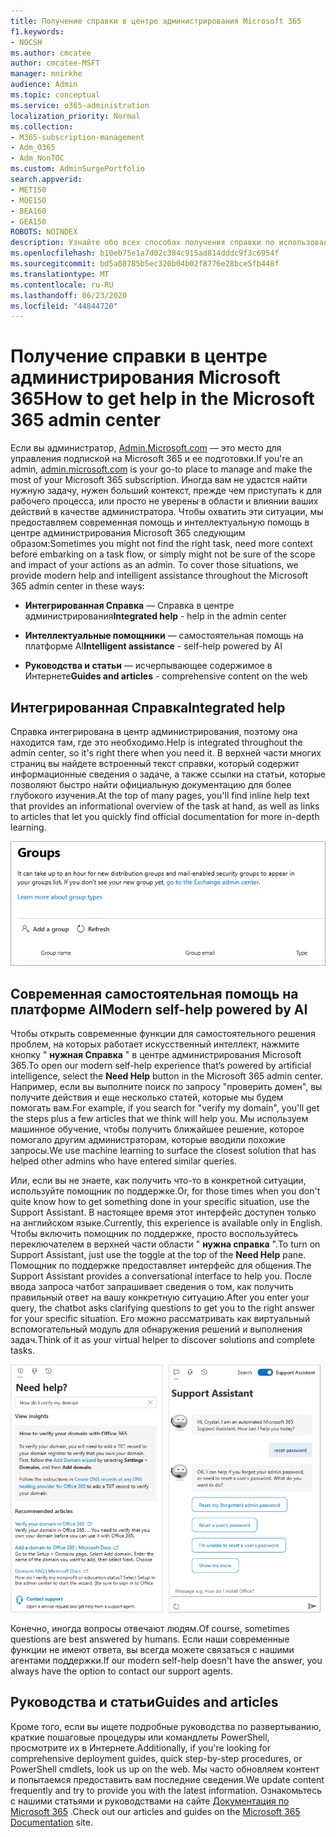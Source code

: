 ```yaml
---
title: Получение справки в центре администрирования Microsoft 365
f1.keywords:
- NOCSH
ms.author: cmcatee
author: cmcatee-MSFT
manager: mnirkhe
audience: Admin
ms.topic: conceptual
ms.service: o365-administration
localization_priority: Normal
ms.collection:
- M365-subscription-management
- Adm_O365
- Adm_NonTOC
ms.custom: AdminSurgePortfolio
search.appverid:
- MET150
- MOE150
- BEA160
- GEA150
ROBOTS: NOINDEX
description: Узнайте обо всех способах получения справки по использованию центра администрирования Microsoft 365.
ms.openlocfilehash: b10eb75e1a7d02c384c915ad814dddc9f3c6954f
ms.sourcegitcommit: bd5a08785b5ec320b04b02f8776e28bce5fb448f
ms.translationtype: MT
ms.contentlocale: ru-RU
ms.lasthandoff: 06/23/2020
ms.locfileid: "44844720"
---
```

<!-- The following is just placeholder text from Madhura's mail. We need to add images/examples of each -->

# <a name="how-to-get-help-in-the-microsoft-365-admin-center"></a><span data-ttu-id="29f02-103">Получение справки в центре администрирования Microsoft 365</span><span class="sxs-lookup"><span data-stu-id="29f02-103">How to get help in the Microsoft 365 admin center</span></span>

<span data-ttu-id="29f02-104">Если вы администратор, [Admin.Microsoft.com](https://admin.microsoft.com) — это место для управления подпиской на Microsoft 365 и ее подготовки.</span><span class="sxs-lookup"><span data-stu-id="29f02-104">If you're an admin, [admin.microsoft.com](https://admin.microsoft.com) is your go-to place to manage and make the most of your Microsoft 365 subscription.</span></span> <span data-ttu-id="29f02-105">Иногда вам не удастся найти нужную задачу, нужен больший контекст, прежде чем приступать к для рабочего процесса, или просто не уверены в области и влиянии ваших действий в качестве администратора. Чтобы охватить эти ситуации, мы предоставляем современная помощь и интеллектуальную помощь в центре администрирования Microsoft 365 следующим образом:</span><span class="sxs-lookup"><span data-stu-id="29f02-105">Sometimes you might not find the right task, need more context before embarking on a task flow, or simply might not be sure of the scope and impact of your actions as an admin. To cover those situations, we provide modern help and intelligent assistance throughout the Microsoft 365 admin center in these ways:</span></span>

* <span data-ttu-id="29f02-106">**Интегрированная Справка** — Справка в центре администрирования</span><span class="sxs-lookup"><span data-stu-id="29f02-106">**Integrated help** - help in the admin center</span></span>

* <span data-ttu-id="29f02-107">**Интеллектуальные помощники** — самостоятельная помощь на платформе AI</span><span class="sxs-lookup"><span data-stu-id="29f02-107">**Intelligent assistance** - self-help powered by AI</span></span>

* <span data-ttu-id="29f02-108">**Руководства и статьи** — исчерпывающее содержимое в Интернете</span><span class="sxs-lookup"><span data-stu-id="29f02-108">**Guides and articles** - comprehensive content on the web</span></span>

## <a name="integrated-help"></a><span data-ttu-id="29f02-109">Интегрированная Справка</span><span class="sxs-lookup"><span data-stu-id="29f02-109">Integrated help</span></span>

<span data-ttu-id="29f02-110">Справка интегрирована в центр администрирования, поэтому она находится там, где это необходимо.</span><span class="sxs-lookup"><span data-stu-id="29f02-110">Help is integrated throughout the admin center, so it's right there when you need it.</span></span> <span data-ttu-id="29f02-111">В верхней части многих страниц вы найдете встроенный текст справки, который содержит информационные сведения о задаче, а также ссылки на статьи, которые позволяют быстро найти официальную документацию для более глубокого изучения.</span><span class="sxs-lookup"><span data-stu-id="29f02-111">At the top of many pages, you'll find inline help text that provides an informational overview of the task at hand, as well as links to articles that let you quickly find official documentation for more in-depth learning.</span></span>

![Страница "группы", в которой представлены встроенная справка и ссылки на статьи](../../media/integrated-help.png)

## <a name="modern-self-help-powered-by-ai"></a><span data-ttu-id="29f02-113">Современная самостоятельная помощь на платформе AI</span><span class="sxs-lookup"><span data-stu-id="29f02-113">Modern self-help powered by AI</span></span>

<span data-ttu-id="29f02-114">Чтобы открыть современные функции для самостоятельного решения проблем, на которых работает искусственный интеллект, нажмите кнопку " **нужная Справка** " в центре администрирования Microsoft 365.</span><span class="sxs-lookup"><span data-stu-id="29f02-114">To open our modern self-help experience that’s powered by artificial intelligence, select the **Need Help** button in the Microsoft 365 admin center.</span></span> <span data-ttu-id="29f02-115">Например, если вы выполните поиск по запросу "проверить домен", вы получите действия и еще несколько статей, которые мы будем помогать вам.</span><span class="sxs-lookup"><span data-stu-id="29f02-115">For example, if you search for "verify my domain", you'll get the steps plus a few articles that we think will help you.</span></span> <span data-ttu-id="29f02-116">Мы используем машинное обучение, чтобы получить ближайшее решение, которое помогало другим администраторам, которые вводили похожие запросы.</span><span class="sxs-lookup"><span data-stu-id="29f02-116">We use machine learning to surface the closest solution that has helped other admins who have entered similar queries.</span></span>

<span data-ttu-id="29f02-117">Или, если вы не знаете, как получить что-то в конкретной ситуации, используйте помощник по поддержке.</span><span class="sxs-lookup"><span data-stu-id="29f02-117">Or, for those times when you don't quite know how to get something done in your specific situation, use the Support Assistant.</span></span> <span data-ttu-id="29f02-118">В настоящее время этот интерфейс доступен только на английском языке.</span><span class="sxs-lookup"><span data-stu-id="29f02-118">Currently, this experience is available only in English.</span></span> <span data-ttu-id="29f02-119">Чтобы включить помощник по поддержке, просто воспользуйтесь переключателем в верхней части области " **нужна справка** ".</span><span class="sxs-lookup"><span data-stu-id="29f02-119">To turn on Support Assistant, just use the toggle at the top of the **Need Help** pane.</span></span> <span data-ttu-id="29f02-120">Помощник по поддержке предоставляет интерфейс для общения.</span><span class="sxs-lookup"><span data-stu-id="29f02-120">The Support Assistant provides a conversational interface to help you.</span></span> <span data-ttu-id="29f02-121">После ввода запроса чатбот запрашивает сведения о том, как получить правильный ответ на вашу конкретную ситуацию.</span><span class="sxs-lookup"><span data-stu-id="29f02-121">After you enter your query, the chatbot asks clarifying questions to get you to the right answer for your specific situation.</span></span> <span data-ttu-id="29f02-122">Его можно рассматривать как виртуальный вспомогательный модуль для обнаружения решений и выполнения задач.</span><span class="sxs-lookup"><span data-stu-id="29f02-122">Think of it as your virtual helper to discover solutions and complete tasks.</span></span>

![Современная самостоятельная помощь](../../media/help-options.png)

<span data-ttu-id="29f02-124">Конечно, иногда вопросы отвечают людям.</span><span class="sxs-lookup"><span data-stu-id="29f02-124">Of course, sometimes questions are best answered by humans.</span></span> <span data-ttu-id="29f02-125">Если наши современные функции не имеют ответа, вы всегда можете связаться с нашими агентами поддержки.</span><span class="sxs-lookup"><span data-stu-id="29f02-125">If our modern self-help doesn't have the answer, you always have the option to contact our support agents.</span></span>

## <a name="guides-and-articles"></a><span data-ttu-id="29f02-126">Руководства и статьи</span><span class="sxs-lookup"><span data-stu-id="29f02-126">Guides and articles</span></span>

<span data-ttu-id="29f02-127">Кроме того, если вы ищете подробные руководства по развертыванию, краткие пошаговые процедуры или командлеты PowerShell, просмотрите их в Интернете.</span><span class="sxs-lookup"><span data-stu-id="29f02-127">Additionally, if you're looking for comprehensive deployment guides, quick step-by-step procedures, or PowerShell cmdlets, look us up on the web.</span></span> <span data-ttu-id="29f02-128">Мы часто обновляем контент и попытаемся предоставить вам последние сведения.</span><span class="sxs-lookup"><span data-stu-id="29f02-128">We update content frequently and try to provide you with the latest information.</span></span> <span data-ttu-id="29f02-129">Ознакомьтесь с нашими статьями и руководствами на сайте [Документация по Microsoft 365](https://docs.microsoft.com/microsoft-365/) .</span><span class="sxs-lookup"><span data-stu-id="29f02-129">Check out our articles and guides on the [Microsoft 365 Documentation](https://docs.microsoft.com/microsoft-365/) site.</span></span>
